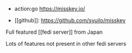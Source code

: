 - action:go https://misskey.io/

- [[github]]: https://github.com/syuilo/misskey

Full featured [[fedi server]] from Japan

Lots of features not present in other fedi servers